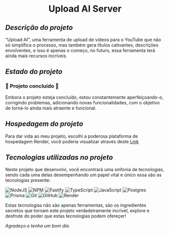  # <h1 align="center">Upload AI Server</h1>
 
 ## *Descrição do projeto*

 "Upload AI", uma ferramenta de upload de vídeos para o YouTube que não só simplifica o processo,
mas também gera títulos cativantes, descrições envolventes, e isso é apenas o começo, no futuro, essa ferramenta terá ainda mais recursos incríveis.

## *Estado do projeto*

### :construction: Projeto concluído :construction:
 
<p>Embora o projeto esteja concluído, estou constantemente aperfeiçoando-o, corrigindo problemas, adicionando novas funcionalidades, com o objetivo de torná-lo ainda mais atraente e funcional.</p>

## *Hospedagem do projeto*

Para dar vida ao meu projeto, escolhi a poderosa plataforma de hospedagem Render, você poderia visualizar através deste
[Link](https://upload-ai-server-vakr.onrender.com/)


## *Tecnologias utilizadas no projeto*

Neste projeto que desenvolvi, você encontrará uma sinfonia de tecnologias, sendo cada uma delas desempenhando um papel vital e único essa são as tecnologias presente:

![NodeJS](https://img.shields.io/badge/node.js-6DA55F?style=for-the-badge&logo=node.js&logoColor=white) 	![NPM](https://img.shields.io/badge/NPM-%23CB3837.svg?style=for-the-badge&logo=npm&logoColor=white) 	![Fastify](https://img.shields.io/badge/fastify-%23000000.svg?style=for-the-badge&logo=fastify&logoColor=white) ![TypeScript](https://img.shields.io/badge/typescript-%23007ACC.svg?style=for-the-badge&logo=typescript&logoColor=white) ![JavaScript](https://img.shields.io/badge/javascript-%23323330.svg?style=for-the-badge&logo=javascript&logoColor=%23F7DF1E) ![Postgres](https://img.shields.io/badge/postgres-%23316192.svg?style=for-the-badge&logo=postgresql&logoColor=white) ![Prisma](https://img.shields.io/badge/Prisma-3982CE?style=for-the-badge&logo=Prisma&logoColor=white) ![Git](https://img.shields.io/badge/git-%23F05033.svg?style=for-the-badge&logo=git&logoColor=white) ![GitHub](https://img.shields.io/badge/github-%23121011.svg?style=for-the-badge&logo=github&logoColor=white) ![Render](https://img.shields.io/badge/Render-%46E3B7.svg?style=for-the-badge&logo=render&logoColor=white)

Estas tecnologias não são apenas ferramentas, são os ingredientes secretos que tornam este projeto verdadeiramente incrível, explore e desfrute do poder que estas tecnologias podem ofereçer!

*Agradeço e tenha um bom dia.*
